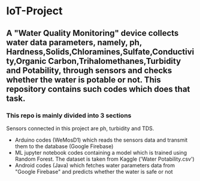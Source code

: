 # IoT-Project
<h2>A "Water Quality Monitoring" device collects water data parameters, namely, ph, Hardness,Solids,Chloramines,Sulfate,Conductivity,Organic Carbon,Trihalomethanes,Turbidity and Potability, through sensors and checks whether the water is potable or not. This repository
contains such codes which does that task.</h2>
<h3>This repo is mainly divided into 3 sections</h3>
<p>Sensors connected in this project are ph, turbidity and TDS. </p>
<ul> 
  <li>Arduino codes (WeMosD1) which reads the sensors data and transmit them to the database (Google Firebase)</li>
  <li>ML jupyter notebook codes containing a model which is trained using Random Forest. The dataset is taken from Kaggle ('Water Potability.csv')</li>
  <li>Android codes (Java) which fetches water parameters data from "Google Firebase" and predicts whether the water is safe or not</li>
</ul>

